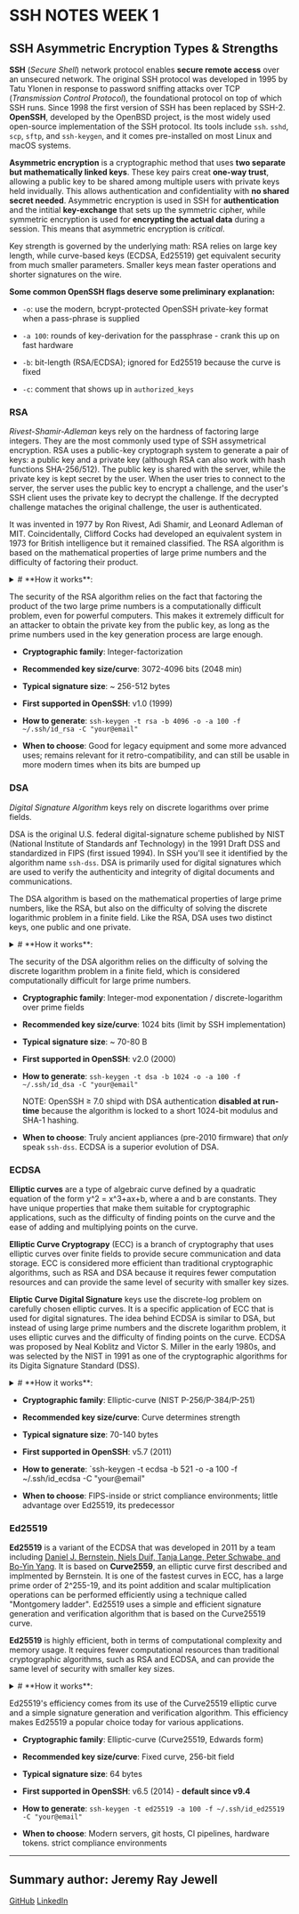 # SSH NOTES WEEK 1 #

## SSH Asymmetric Encryption Types & Strengths 

**SSH** (*Secure Shell*) network protocol enables **secure remote access** over an unsecured network. The original SSH protocol was developed in 1995 by Tatu Ylonen in response to password sniffing attacks over TCP (*Transmission Control Protocol*), the foundational protocol on top of which SSH runs. Since 1998 the first version of SSH has been replaced by SSH-2. **OpenSSH**, developed by the OpenBSD project, is the most widely used open-source implementation of the SSH protocol. Its tools include `ssh`. `sshd`, `scp`, `sftp`, and `ssh-keygen`, and it comes pre-installed on most Linux and macOS systems.

**Asymmetric encryption** is a cryptographic method that uses **two separate but mathematically linked keys**. These key pairs creat **one-way trust**, allowing a public key to be shared among multiple users with private keys held invidually. This allows authentication and confidentiality with **no shared secret needed**. Asymmetric encryption is used in SSH for **authentication** and the intitial **key-exchange** that sets up the symmetric cipher, while symmetric encryption is used for **encrypting the actual data** during a session. This means that asymmetric encryption is *critical*. 

Key strength is governed by the underlying math: RSA relies on large key length, while curve-based keys (ECDSA, Ed25519) get equivalent security from much smaller parameters. Smaller keys mean faster operations and shorter signatures on the wire.

**Some common OpenSSH flags deserve some preliminary explanation:**

- `-o`: use the modern, bcrypt-protected OpenSSH private-key format when a pass-phrase is supplied

- `-a 100`: rounds of key-derivation for the passphrase - crank this up on fast hardware

- `-b`: bit-length (RSA/ECDSA); ignored for Ed25519 because the curve is fixed

- `-c`: comment that shows up in `authorized_keys`

### RSA

*Rivest-Shamir-Adleman* keys rely on the hardness of factoring large integers. They are the most commonly used type of SSH assymetrical encryption. RSA uses a public-key cryptograph system to generate a pair of keys: a public key and a private key (although RSA can also work with hash functions SHA-256/512). The public key is shared with the server, while the private key is kept secret by the user. When the user tries to connect to the server, the server uses the public key to encrypt a challenge, and the user's SSH client uses the private key to decrypt the challenge. If the decrypted challenge mataches the original challenge, the user is authenticated.

It was invented in 1977 by Ron Rivest, Adi Shamir, and Leonard Adleman of MIT. Coincidentally, Clifford Cocks had developed an equivalent system in 1973 for British intelligence but it remained classified. The RSA algorithm is based on the mathematical properties of large prime numbers and the difficulty of factoring their product. 

<details>
<summary># **How it works**:</summary>  

1) **Key generation: To generate an RSA key pair, you need to follow these steps:**

- choose two large prime numbers, p and q

- calculate n = p*q

- calculate phi(n) = (p-1)*(q-1)

- choose an integer e such that 1 < e < phi(n) and gcd(e,phi(n)) = 1

- calculate d such that ed ≡ 1(mod phi(n)).

- the public key is (n, e), and the private key is (n, d).

2) **Encryption: To encrypt a mesage using the public key, you need to:**

- convert the message into a number less than n

- raise the message to the power of e modulo n

- the encrypted message is the result

3) **Decryption: To decrypt an encrypted message using the private key, you need to:**

- Raise the encrypted message to the power of d modulo n

- the decrypted message is the result
</details>

The security of the RSA algorithm relies on the fact that factoring the product of the two large prime numbers is a computationally difficult problem, even for powerful computers. This makes it extremely difficult for an attacker to obtain the private key from the public key, as long as the prime numbers used in the key generation process are large enough.

- **Cryptographic family**: Integer-factorization

- **Recommended key size/curve**: 3072-4096 bits (2048 min)

- **Typical signature size**: ~ 256-512 bytes

- **First supported in OpenSSH**: v1.0 (1999)

- **How to generate**: `ssh-keygen -t rsa -b 4096 -o -a 100 -f ~/.ssh/id_rsa -C "your@email"`

- **When to choose**: Good for legacy equipment and some more advanced uses; remains relevant for it retro-compatibility, and can still be usable in more modern times when its bits are bumped up

### DSA

*Digital Signature Algorithm* keys rely on discrete logarithms over prime fields.

DSA is the original U.S. federal digital-signature scheme published by NIST (National Institute of Standards anf Technology) in the 1991 Draft DSS and standardized in FIPS (first issued 1994). In SSH you'll see it identified by the algorithm name `ssh-dss`. DSA is primarily used for digital signatures which are used to verify the authenticity and integrity of digital documents and communications. 

The DSA algorithm is based on the mathematical properties of large prime numbers, like the RSA, but also on the difficulty of solving the discrete logarithmic problem in a finite field. Like the RSA, DSA uses two distinct keys, one public and one private.

<details>
<summary># **How it works**:</summary>  

1) **Key generation: To generate a DSA key pair, you need to follow these steps:**

- choose a large prime number, p

- choose a primitivve root, g, modulo p

- choose a private ket, x, such that 1<x<p-1

- calculate the public key, y, as y ≡ g^x(mod p)

2) **Signing: To sign a message using the private key, you need to:**

- convert the message into a number less than p

- choose a random number, k, such that 1<k<p-1

- calculate r ≡ g^k(mod p)mod q, etc.

- calculate s ≡ k^(-1)(mod(p-1))*(hash(message)+xr)(mod(p-1)), where hash(message) is the hash value of the message

- the digital signature is the pair (r,s)

3) **Verification: To verify a digital signature using the public key, you need to:**

- calculate the hash value of the message

- calculate w ≡ s^(-1)(mod(p-1))

- calculte u1 ≡ hash(message)*w(mod(p-1))

- calculate u2 ≡ r*w(mod(p-1))

- calculate v ≡ g^u1*y^u2(modp)

- If v ≡ r(mod p), then the digital signature is valid

</details>

The security of the DSA algorithm relies on the difficulty of solving the discrete logarithm problem in a finite field, which is considered computationally difficult for large prime numbers.


- **Cryptographic family**: Integer-mod exponentation / discrete-logarithm over prime fields

- **Recommended key size/curve**: 1024 bits (limit by SSH implementation)

- **Typical signature size**: ~ 70-80 B

- **First supported in OpenSSH**: v2.0 (2000)

- **How to generate**: `ssh-keygen -t dsa -b 1024 -o -a 100 -f ~/.ssh/id_dsa -C "your@email"`

	NOTE: OpenSSH ≥ 7.0 shipd with DSA authentication **disabled at run-time** because the algorithm is locked to a short 1024-bit modulus and SHA-1 hashing.

- **When to choose**: Truly ancient appliances (pre-2010 firmware) that *only* speak `ssh-dss`. ECDSA is a superior evolution of DSA.

### ECDSA

**Elliptic curves** are a type of algebraic curve defined by a quadratic equation of the form y^2 = x^3+ax+b, where a and b are constants. They have unique properties that make them suitable for cryptographic applications, such as the difficulty of finding points on the curve and the ease of adding and multiplying points on the curve.

**Elliptic Curve Cryptograpy** (ECC) is a branch of cryptography that uses elliptic curves over finite fields to provide secure communication and data storage. ECC is considered more efficient than traditional cryptographic algorithms, such as RSA and DSA because it requires fewer computation resources and can provide the same level of security with smaller key sizes.

**Eliptic Curve Digital Signature** keys use the discrete-log problem on carefully chosen elliptic curves. It is a specific application of ECC that is used for digital signatures. The idea behind ECDSA is similar to DSA, but instead of using large prime numbers and the discrete logarithm problem, it uses elliptic curves and the difficulty of finding points on the curve. ECDSA was proposed by Neal Koblitz and Victor S. Miller in the early 1980s, and was selected by the NIST in 1991 as one of the cryptographic algorithms for its Digita Signature Standard (DSS).

<details>
<summary># **How it works**:</summary>  

1) **Key Generation:** To generate a key pair, ECDSA selects a random point on the elliptic curve and calculates a base point by adding it to itself a certain number of times. The private key is the number of times the base point was added, and the public key is the resulting point on the curve.

2) **Signing:** To sign a message, ECDSA first hashes the message to obtain a fixed-size digest. Then, it uses the private key to calculate a signature, which consists of two integers, r and s. The signature is calculated by performing elliptic curve point addition and scalar multiplication operations.

3) **Verification:** To verify a signature, the recipient first hashes the message and calculates the expected digest. Then, it uses the public key to calculate the expected signate, which is also a pair of integers, r and s. Finally, it checks whether the calculated signature matches the received signature. If they match, the signature is considered valid, and the message has not been tampered with.

</details>

- **Cryptographic family**: Elliptic-curve (NIST P-256/P-384/P-251)

- **Recommended key size/curve**: Curve determines strength

- **Typical signature size**: 70-140 bytes

- **First supported in OpenSSH**: v5.7 (2011)

- **How to generate**: `ssh-keygen -t ecdsa -b 521 -o -a 100 -f ~/.ssh/id_ecdsa -C "your@email"

- **When to choose**: FIPS-inside or strict compliance environments; little advantage over Ed25519, its predecessor

### Ed25519

**Ed25519** is a variant of the ECDSA that was developed in 2011 by a team including [Daniel J. Bernstein, Niels Duif, Tanja Lange, Peter Schwabe, and Bo-Yin Yang](https://ed25519.cr.yp.to/ed25519-20110926.pdf). It is based on **Curve2559**, an elliptic curve first described and implmented by Bernstein. It is one of the fastest curves in ECC, has a large prime order of 2^255-19, and its point addition and scalar multiplication operations can be performed efficiently using a technique called "Montgomery ladder". Ed25519 uses a simple and efficient signature generation and verification algorithm that is based on the Curve25519 curve.

**Ed25519** is highly efficient, both in terms of computational complexity and memory usage. It requires fewer computational resources than traditional cryptographic algorithms, such as RSA and ECDSA, and can provide the same level of security with smaller key sizes. 

<details>
<summary># **How it works**:</summary>  

1) **Key Generation:** To generate a key pair for Ed25519, you need to generate a random 256-bit private key. This private key is used to generate a corresponding public key. The public key is derived from the private key by performing a series of mathematical operations on the curve point corresponding to the private key.

2) **Signing:** To sign a message using Ed25519, you need to hash the message using a cryptographic hash function, such as SHA-512. The hash value is then combined with the private key to generate a signature. The signature is a pair of integers, r and s, which are calculated using the private key and the hash value

3) **Verification:** To verify a signature, you need to hash the message using the same hash function used during signarture generation. The hash value is then combined with the public key to check whether the calculated signature matches the received signature. If they match, the signature is considered balid, and the message has not been tampered with.
</details>


Ed25519's efficiency comes from its use of the Curve25519 elliptic curve and a simple signature generation and verification algorithm. This efficiency makes Ed25519 a popular choice today for various applications.

- **Cryptographic family**: Elliptic-curve (Curve25519, Edwards form)

- **Recommended key size/curve**: Fixed curve, 256-bit field

- **Typical signature size**: 64 bytes

- **First supported in OpenSSH**: v6.5 (2014) - **default since v9.4**

- **How to generate**: `ssh-keygen -t ed25519 -a 100 -f ~/.ssh/id_ed25519 -C "your@email"`

- **When to choose**: Modern servers, git hosts, CI pipelines, hardware tokens. strict compliance environments


---

## Summary author: **Jeremy Ray Jewell**
[GitHub](https://github.com/jeremyrayjewell)
[LinkedIn](https://www.linkedin.com/in/jeremyrayjewell)